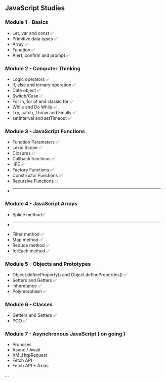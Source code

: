## JavaScript Studies

### Module 1 - Basics
  * Let, var and const ✅
  * Primitive data types ✅
  * Array ✅
  * Function ✅
  * Alert, confirm and prompt ✅

### Module 2 - Computer Thinking
  * Logic operators ✅
  * if, else and ternary operation ✅
  * Date object ✅
  * Switch/Case ✅
  * For in, for of and classic for ✅
  * While and Do While ✅
  * Try, catch, Throw and Finally ✅
  * setInterval and setTimeout ✅

### Module 3 - JavaScript Functions
  * Function Parameters ✅
  * Lexic Scope ✅
  * Closures ✅
  * Callback functions ✅
  * IIFE ✅
  * Factory Functions ✅
  * Constructor Functions ✅
  * Recursive Functions ✅
  * ---

### Module 4 - JavaScript Arrays 
  * Splice method✅
  * ---
  * Filter method ✅
  * Map method ✅
  * Reduce method ✅
  * forEach method ✅

### Module 5 - Objects and Prototypes
  * Object.defineProperty() and Object.defineProperties() ✅
  * Setters and Getters ✅
  * inheretance ✅
  * Polymorphism ✅

### Module 6 - Classes
  * Getters and Setters ✅
  * POO ✅

### Module 7 - Asynchronous JavaScript ( on going )
  * Promises
  * Async / Await
  * XMLHttpRequest
  * Fetch API
  * Fetch API + Axios

...
